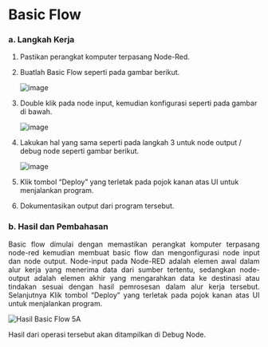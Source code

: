 # Basic Flow

### a. Langkah Kerja
  1. Pastikan perangkat komputer terpasang Node-Red.
  2. Buatlah Basic Flow seperti pada gambar berikut.

     ![image](https://github.com/raolaay/SistemEmbedded/assets/145360333/67242c90-812c-48f1-af11-43e83e608f32)

     
  3. Double klik pada node input, kemudian konfigurasi seperti pada gambar di bawah.
     
     ![image](https://github.com/raolaay/SistemEmbedded/assets/145360333/aad4ab9a-565d-418b-a92a-94fb29c7daec)

     
  4. Lakukan hal yang sama seperti pada langkah 3 untuk node output / debug node seperti gambar berikut.

     ![image](https://github.com/raolaay/SistemEmbedded/assets/145360333/85bc661a-cbe4-42f3-94ab-f5e08cbf2d93)

     
  5. Klik tombol “Deploy” yang terletak pada pojok kanan atas UI untuk menjalankan program.
  6. Dokumentasikan output dari program tersebut.

### b. Hasil dan Pembahasan
<p align="justify"> Basic flow dimulai dengan memastikan perangkat komputer terpasang node-red kemudian membuat basic flow dan mengonfigurasi node input dan node output.
Node-input pada Node-RED adalah elemen awal dalam alur kerja yang menerima data dari sumber tertentu, sedangkan node-output adalah elemen akhir yang 
mengarahkan data ke destinasi atau tindakan sesuai dengan hasil pemrosesan dalam alur kerja tersebut.
Selanjutnya Klik tombol “Deploy” yang terletak pada pojok kanan atas UI untuk menjalankan program. </p>

![Hasil Basic Flow 5A](https://github.com/raolaay/SistemEmbedded/assets/145360333/42b644f6-3c9f-4a2b-a85f-4fcc62e15cfe)

Hasil dari operasi tersebut akan ditampilkan di Debug Node.
